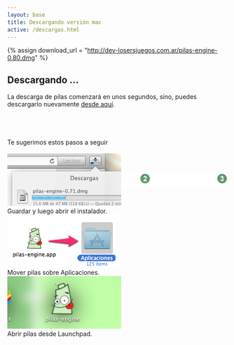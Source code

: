 ```yaml
---
layout: base 
title: Descargando versión mac
active: /descargas.html
---
```


{% assign download_url = "http://dev-losersjuegos.com.ar/pilas-engine-0.80.dmg" %}

## Descargando ...

La descarga de pilas comenzará en unos segundos, sino, puedes descargarlo
nuevamente <a href='{{ download_url }}'>desde aquí</a>.


<iframe src="{{ download_url }}" style="display: none"></iframe>


<div class="grid_12 alpha" style='margin-top: 5em'>
<div class='center'>Te sugerimos estos pasos a seguir</div>

<div class='center'><img style='margin-bottom: -80px' src='images/asistente.png'/></div>

  <div class="feature grid_4 alpha center small">
    <img class='borde debajo' src='images/descargas/mac_1.png'></img>
    <br/>
    Guardar y luego abrir el instalador.
  </div>

  <div class="feature grid_4 center small">
    <img class='borde debajo' src='images/descargas/mac_2.png'></img>
    <br/>
    Mover pilas sobre Aplicaciones.
  </div>

  <div class="feature grid_4 omega center small">
    <img class='borde debajo' src='images/descargas/mac_3.png'></img>
    <br/>
    Abrir pilas desde Launchpad.
  </div>
</div>
